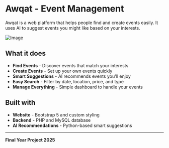 # Awqat - Event Management

Awqat is a web platform that helps people find and create events easily. It uses AI to suggest events you might like based on your interests.

![Image](https://github.com/user-attachments/assets/0114770c-47ee-45f2-ac5a-f3f7a6b13f78)

## What it does

* **Find Events** - Discover events that match your interests
* **Create Events** - Set up your own events quickly
* **Smart Suggestions** - AI recommends events you'll enjoy
* **Easy Search** - Filter by date, location, price, and type
* **Manage Everything** - Simple dashboard to handle your events

## Built with

* **Website** - Bootstrap 5 and custom styling
* **Backend** - PHP and MySQL database
* **AI Recommendations** - Python-based smart suggestions

---
**Final Year Project 2025**